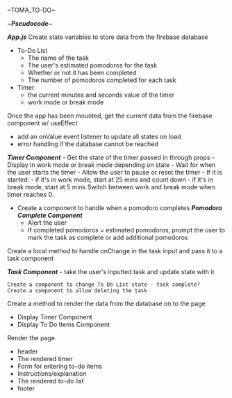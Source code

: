 ~TOMA_TO-DO~

~***Pseudocode***~

***App.js***
Create state variables to store data from the firebase database
- To-Do List
    - The name of the task
    - The user's estimated pomodoros for the task
    - Whether or not it has been completed
    - The number of pomodoros completed for each task
- Timer
    - the current minutes and seconds value of the timer
    - work mode or break mode

Once the app has been mounted, get the current data from the firebase component w/ useEffect
- add an onValue event listener to update all states on load
- error handling if the database cannot be reached

***Timer Component***
    - Get the state of the timer passed in through props
    - Display in work mode or break mode depending on state
    - Wait for when the user starts the timer
    - Allow the user to pause or reset the timer
    - If it is started:
        - if it's in work mode, start at 25 mins and count down
        - if it's in break mode, start at 5 mins
    Switch between work and break mode when timer reaches 0.

- Create a component to handle when a pomodoro completes
***Pomodoro Complete Component***
    - Alert the user
    - If completed pomodoros = estimated pomodoros, prompt the user to mark the task as complete or add additional pomodoros

Create a local method to handle onChange in the task input and pass it to a task component

***Task Component***
    - take the user's inputted task and update state with it

    Create a component to change To Do List state - task complete?
    Create a component to allow deleting the task

Create a method to render the data from the database on to the page
 - Display Timer Component
 - Display To Do Items Component

Render the page
- header
- The rendered timer
- Form for entering to-do items
- Instructions/explanation
- The rendered to-do list
- footer